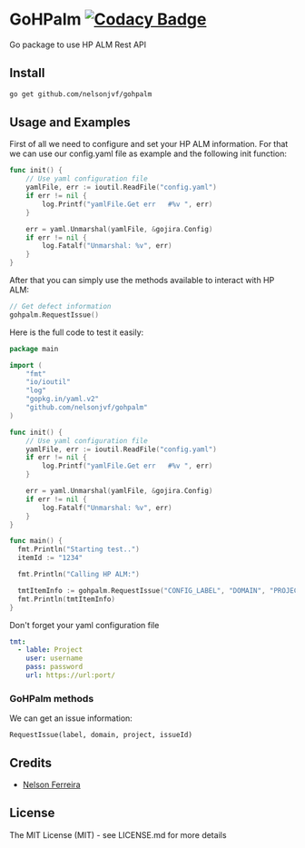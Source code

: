 # GoHPalm [![Codacy Badge](https://api.codacy.com/project/badge/Grade/ad8cdb159a554616a66f99516ff0a10a)](https://www.codacy.com/app/NelsonJVF/gohpalm?utm_source=github.com&amp;utm_medium=referral&amp;utm_content=NelsonJVF/gohpalm&amp;utm_campaign=Badge_Grade)

Go package to use HP ALM Rest API

## Install

```bash
go get github.com/nelsonjvf/gohpalm
```

## Usage and Examples

First of all we need to configure and set your HP ALM information. For that we can use our config.yaml file as example and the following init function:

```go
func init() {
	// Use yaml configuration file
	yamlFile, err := ioutil.ReadFile("config.yaml")
	if err != nil {
		log.Printf("yamlFile.Get err   #%v ", err)
	}

	err = yaml.Unmarshal(yamlFile, &gojira.Config)
	if err != nil {
		log.Fatalf("Unmarshal: %v", err)
	}
}
```

After that you can simply use the methods available to interact with HP ALM:

```go
// Get defect information
gohpalm.RequestIssue()
```

Here is the full code to test it easily:

```go
package main

import (
	"fmt"
	"io/ioutil"
	"log"
	"gopkg.in/yaml.v2"
	"github.com/nelsonjvf/gohpalm"
)

func init() {
	// Use yaml configuration file
	yamlFile, err := ioutil.ReadFile("config.yaml")
	if err != nil {
		log.Printf("yamlFile.Get err   #%v ", err)
	}

	err = yaml.Unmarshal(yamlFile, &gojira.Config)
	if err != nil {
		log.Fatalf("Unmarshal: %v", err)
	}
}

func main() {
  fmt.Println("Starting test..")
  itemId := "1234"

  fmt.Println("Calling HP ALM:")

  tmtItemInfo := gohpalm.RequestIssue("CONFIG_LABEL", "DOMAIN", "PROJECT", itemId)
  fmt.Println(tmtItemInfo)
}
```

Don't forget your yaml configuration file

```yaml
tmt:
  - lable: Project
    user: username
    pass: password
    url: https://url:port/
```

### GoHPalm methods

We can get an issue information:

```RequestIssue(label, domain, project, issueId)```

## Credits

 * [Nelson Ferreira](https://github.com/nelsonjvf)

## License

The MIT License (MIT) - see LICENSE.md for more details
